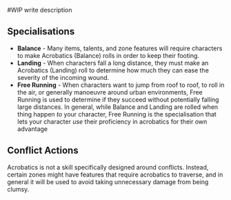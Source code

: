 
#WIP write description

## Specialisations

- **Balance** - Many items, talents, and zone features will require characters to make Acrobatics (Balance) rolls in order to keep their footing.
- **Landing** - When characters fall a long distance, they must make an Acrobatics (Landing) roll to determine how much they can ease the severity of the incoming wound.
- **Free Running** - When characters want to jump from roof to roof, to roll in the air, or generally manoeuvre around urban environments, Free Running is used to determine if they succeed without potentially falling large distances. In general, while Balance and Landing are rolled when thing happen *to* your character, Free Running is the specialisation that lets your character *use* their proficiency in acrobatics for their own advantage

## Conflict Actions


Acrobatics is not a skill specifically designed around conflicts. Instead, certain zones might have features that require acrobatics to traverse, and in general it will be used to avoid taking unnecessary damage from being clumsy.
